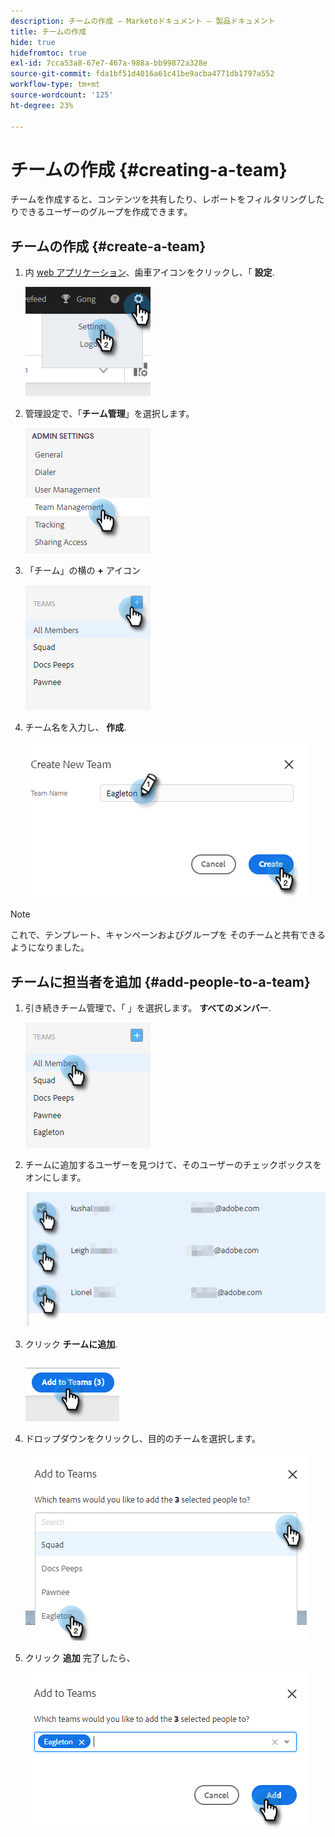 ```yaml
---
description: チームの作成 — Marketoドキュメント — 製品ドキュメント
title: チームの作成
hide: true
hidefromtoc: true
exl-id: 7cca53a8-67e7-467a-988a-bb99872a328e
source-git-commit: fda1bf51d4016a61c41be9acba4771db1797a552
workflow-type: tm+mt
source-wordcount: '125'
ht-degree: 23%

---
```


# チームの作成 {#creating-a-team}

チームを作成すると、コンテンツを共有したり、レポートをフィルタリングしたりできるユーザーのグループを作成できます。

## チームの作成 {#create-a-team}

1. 内 [web アプリケーション](https://toutapp.com/login)、歯車アイコンをクリックし、「 **設定**.

   ![](assets/creating-a-team-1.png)

1. 管理設定で、「**チーム管理**」を選択します。

   ![](assets/creating-a-team-2.png)

1. 「チーム」の横の **+** アイコン

   ![](assets/creating-a-team-3.png)

1. チーム名を入力し、 **作成**.

   ![](assets/creating-a-team-4.png)

>[!NOTE]
>
>これで、テンプレート、キャンペーンおよびグループを
そのチームと共有できるようになりました。

## チームに担当者を追加 {#add-people-to-a-team}

1. 引き続きチーム管理で、「 」を選択します。 **すべてのメンバー**.

   ![](assets/creating-a-team-5.png)

1. チームに追加するユーザーを見つけて、そのユーザーのチェックボックスをオンにします。

   ![](assets/creating-a-team-6.png)

1. クリック **チームに追加**.

   ![](assets/creating-a-team-7.png)

1. ドロップダウンをクリックし、目的のチームを選択します。

   ![](assets/creating-a-team-8.png)

1. クリック **追加** 完了したら、

   ![](assets/creating-a-team-9.png)
